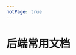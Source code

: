 ```yaml
---
notPage: true
---
```


# 后端常用文档

<LinkNavigation typeName="聚合工具" :list="[
    {
        title: '在线工具',
        icon: 'https://tool.lu/favicon.ico',
        desc: '聚合了工作中常用的转换工具',
        url: 'https://tool.lu/',
    },
]" />

